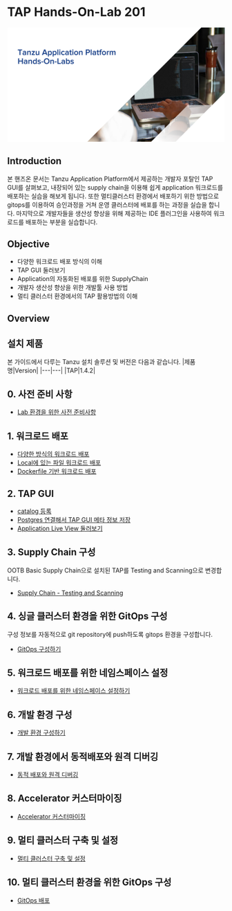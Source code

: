 # TAP Hands-On-Lab 201
![](./images/taphol_logo.png)

## Introduction
본 핸즈온 문서는 Tanzu Application Platform에서 제공하는 개발자 포탈인 TAP GUI를 살펴보고, 내장되어 있는 supply chain을 이용해 쉽게 application 워크로드를 배포하는 실습을 해보게 됩니다. 또한 멀티클러스터 환경에서 배포하기 위한 방법으로 gitops를 이용하여 승인과정을 거쳐 운영 클러스터에 배포를 하는 과정을 실습을 합니다. 마지막으로 개발자들을 생산성 향상을 위해 제공하는 IDE 플러그인을 사용하여 워크로드를 배포하는 부분을 실습합니다.

## Objective
- 다양한 워크로드 배포 방식의 이해
- TAP GUI 둘러보기
- Application의 자동화된 배포를 위한 SupplyChain
- 개발자 생산성 향상을 위한 개발툴 사용 방법
- 멀티 클러스터 환경에서의 TAP 활용방법의 이해

## Overview


## 설치 제품
본 가이드에서 다루는 Tanzu 설치 솔루션 및 버전은 다음과 같습니다.
|제품명|Version|
|---|---|
|TAP|1.4.2|

## 0. 사전 준비 사항
- [Lab 환경을 위한 사전 준비사항](./install/lab_prepare.md)

## 1. 워크로드 배포
- [다양한 방식의 워크로드 배포](./tap/workload_deploy.md)
- [Local에 있는 파일 워크로드 배포](./tap/workload_local.md)
- [Dockerfile 기반 워크로드 배포](./tap/workload_dockerfile.md)

## 2. TAP GUI
- [catalog 등록](./tap/catalog.md)
- [Postgres 연결해서 TAP GUI 메타 정보 저장](./tap/gui-meta.md)
- [Application Live View 둘러보기](./tap/alv.md)

## 3. Supply Chain 구성
OOTB Basic Supply Chain으로 설치된 TAP를 Testing and Scanning으로 변경합니다. 
- [Supply Chain - Testing and Scanning](./tap/ootb-testing-and-scanning.md)

## 4. 싱글 클러스터 환경을 위한 GitOps 구성 
구성 정보를 자동적으로 git repository에 push하도록 gitops 환경을 구성합니다.
- [GitOps 구성하기](./tap/gitops.md)

## 5. 워크로드 배포를 위한 네임스페이스 설정
- [워크로드 배포를 위한 네임스페이스 설정하기](./install/dev-namespace.md)

## 6. 개발 환경 구성
- [개발 환경 구성하기](./tap/ide.md)

## 7. 개발 환경에서 동적배포와 원격 디버깅
- [동적 배포와 원격 디버깅](./tap/hotdeploy_debug.md)

## 8. Accelerator 커스터마이징
- [Accelerator 커스터마이징](./tap/accelerator.md)

## 9. 멀티 클러스터 구축 및 설정
- [멀티 클러스터 구축 및 설정](./tap/multi-cluster.md)

## 10. 멀티 클러스터 환경을 위한 GitOps 구성
- [GitOps 배포 ](./tap/multi-gitops.md)